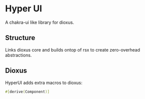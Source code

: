 # Hyper UI

A chakra-ui like library for dioxus.

## Structure

Links dioxus core and builds ontop of rsx to create zero-overhead abstractions.

## Dioxus

HyperUI adds extra macros to dioxus:

```rust
#[derive(Component)]

```
